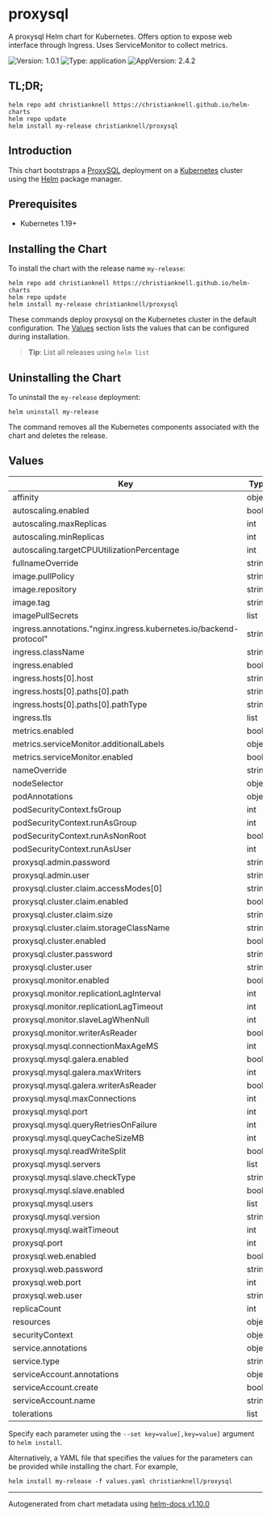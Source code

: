 # proxysql

A proxysql Helm chart for Kubernetes. Offers option to expose web interface through Ingress. Uses ServiceMonitor to collect metrics.

![Version: 1.0.1](https://img.shields.io/badge/Version-1.0.1-informational?style=flat-square) ![Type: application](https://img.shields.io/badge/Type-application-informational?style=flat-square) ![AppVersion: 2.4.2](https://img.shields.io/badge/AppVersion-2.4.2-informational?style=flat-square)

## TL;DR;

```console
helm repo add christianknell https://christianknell.github.io/helm-charts
helm repo update
helm install my-release christianknell/proxysql
```

## Introduction

This chart bootstraps a [ProxySQL](https://github.com/sysown/proxysql) deployment on a [Kubernetes](http://kubernetes.io) cluster using the [Helm](https://helm.sh) package manager.

## Prerequisites

- Kubernetes 1.19+

## Installing the Chart

To install the chart with the release name `my-release`:

```console
helm repo add christianknell https://christianknell.github.io/helm-charts
helm repo update
helm install my-release christianknell/proxysql
```

These commands deploy proxysql on the Kubernetes cluster in the default configuration. The [Values](#values) section lists the values that can be configured during installation.

> **Tip**: List all releases using `helm list`

## Uninstalling the Chart

To uninstall the `my-release` deployment:

```console
helm uninstall my-release
```

The command removes all the Kubernetes components associated with the chart and deletes the release.

## Values

| Key                                                                | Type   | Default                    | Description |
| ------------------------------------------------------------------ | ------ | -------------------------- | ----------- |
| affinity                                                           | object | `{}`                       |             |
| autoscaling.enabled                                                | bool   | `false`                    |             |
| autoscaling.maxReplicas                                            | int    | `100`                      |             |
| autoscaling.minReplicas                                            | int    | `1`                        |             |
| autoscaling.targetCPUUtilizationPercentage                         | int    | `80`                       |             |
| fullnameOverride                                                   | string | `""`                       |             |
| image.pullPolicy                                                   | string | `"Always"`                 |             |
| image.repository                                                   | string | `"proxysql/proxysql"`      |             |
| image.tag                                                          | string | `""`                       |             |
| imagePullSecrets                                                   | list   | `[]`                       |             |
| ingress.annotations."nginx.ingress.kubernetes.io/backend-protocol" | string | `"HTTPS"`                  |             |
| ingress.className                                                  | string | `""`                       |             |
| ingress.enabled                                                    | bool   | `false`                    |             |
| ingress.hosts[0].host                                              | string | `"chart-example.local"`    |             |
| ingress.hosts[0].paths[0].path                                     | string | `"/"`                      |             |
| ingress.hosts[0].paths[0].pathType                                 | string | `"ImplementationSpecific"` |             |
| ingress.tls                                                        | list   | `[]`                       |             |
| metrics.enabled                                                    | bool   | `false`                    |             |
| metrics.serviceMonitor.additionalLabels                            | object | `{}`                       |             |
| metrics.serviceMonitor.enabled                                     | bool   | `false`                    |             |
| nameOverride                                                       | string | `""`                       |             |
| nodeSelector                                                       | object | `{}`                       |             |
| podAnnotations                                                     | object | `{}`                       |             |
| podSecurityContext.fsGroup                                         | int    | `999`                      |             |
| podSecurityContext.runAsGroup                                      | int    | `999`                      |             |
| podSecurityContext.runAsNonRoot                                    | bool   | `true`                     |             |
| podSecurityContext.runAsUser                                       | int    | `999`                      |             |
| proxysql.admin.password                                            | string | `"admin"`                  |             |
| proxysql.admin.user                                                | string | `"admin"`                  |             |
| proxysql.cluster.claim.accessModes[0]                              | string | `"ReadWriteOnce"`          |             |
| proxysql.cluster.claim.enabled                                     | bool   | `true`                     |             |
| proxysql.cluster.claim.size                                        | string | `"1Gi"`                    |             |
| proxysql.cluster.claim.storageClassName                            | string | `"default"`                |             |
| proxysql.cluster.enabled                                           | bool   | `false`                    |             |
| proxysql.cluster.password                                          | string | `"cluster"`                |             |
| proxysql.cluster.user                                              | string | `"cluster"`                |             |
| proxysql.monitor.enabled                                           | bool   | `false`                    |             |
| proxysql.monitor.replicationLagInterval                            | int    | `10000`                    |             |
| proxysql.monitor.replicationLagTimeout                             | int    | `1500`                     |             |
| proxysql.monitor.slaveLagWhenNull                                  | int    | `60`                       |             |
| proxysql.monitor.writerAsReader                                    | bool   | `true`                     |             |
| proxysql.mysql.connectionMaxAgeMS                                  | int    | `0`                        |             |
| proxysql.mysql.galera.enabled                                      | bool   | `false`                    |             |
| proxysql.mysql.galera.maxWriters                                   | int    | `1`                        |             |
| proxysql.mysql.galera.writerAsReader                               | bool   | `true`                     |             |
| proxysql.mysql.maxConnections                                      | int    | `2048`                     |             |
| proxysql.mysql.port                                                | int    | `3306`                     |             |
| proxysql.mysql.queryRetriesOnFailure                               | int    | `2`                        |             |
| proxysql.mysql.queyCacheSizeMB                                     | int    | `256`                      |             |
| proxysql.mysql.readWriteSplit                                      | bool   | `true`                     |             |
| proxysql.mysql.servers                                             | list   | `[]`                       |             |
| proxysql.mysql.slave.checkType                                     | string | `"read_only"`              |             |
| proxysql.mysql.slave.enabled                                       | bool   | `false`                    |             |
| proxysql.mysql.users                                               | list   | `[]`                       |             |
| proxysql.mysql.version                                             | string | `"5.7.34"`                 |             |
| proxysql.mysql.waitTimeout                                         | int    | `28800000`                 |             |
| proxysql.port                                                      | int    | `6032`                     |             |
| proxysql.web.enabled                                               | bool   | `true`                     |             |
| proxysql.web.password                                              | string | `"sadmin"`                 |             |
| proxysql.web.port                                                  | int    | `443`                      |             |
| proxysql.web.user                                                  | string | `"sadmin"`                 |             |
| replicaCount                                                       | int    | `1`                        |             |
| resources                                                          | object | `{}`                       |             |
| securityContext                                                    | object | `{}`                       |             |
| service.annotations                                                | object | `{}`                       |             |
| service.type                                                       | string | `"ClusterIP"`              |             |
| serviceAccount.annotations                                         | object | `{}`                       |             |
| serviceAccount.create                                              | bool   | `true`                     |             |
| serviceAccount.name                                                | string | `""`                       |             |
| tolerations                                                        | list   | `[]`                       |             |

Specify each parameter using the `--set key=value[,key=value]` argument to `helm install`.

Alternatively, a YAML file that specifies the values for the parameters can be provided while installing the chart. For example,

```console
helm install my-release -f values.yaml christianknell/proxysql
```

---

Autogenerated from chart metadata using [helm-docs v1.10.0](https://github.com/norwoodj/helm-docs/releases/v1.10.0)
